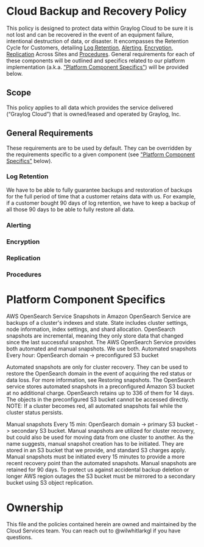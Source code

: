 # Cloud Backup and Recovery Policy
This policy is designed to protect data within Graylog Cloud to be sure it is not lost and can be recovered in the event of an equipment failure, intentional destruction of data, or disaster.  It encompasses the Retention Cycle for Customers, detailing [Log Retention](###-Log-Retention), [Alerting](###-Alerting), [Encryption](###-Encryption), [Replication](###-Replication) Across Sites and [Procedures](###-Procedures). General requirements for each of these components will be outlined and specifics related to our platform implementation (a.k.a. ["Platform Component Specifics"](#-Platform-Component-Specifics)) will be provided below.
## Scope
This policy applies to all data which provides the service delivered (“Graylog Cloud”) that is owned/leased and operated by Graylog, Inc. 
## General Requirements
These requirements are to be used by default. They can be overridden by the requirements
specific to a given component (see ["Platform Component Specifics"](#-Platform-Component-Specifics) below).
### Log Retention
We have to be able to fully guarantee backups and restoration of backups for the full period of time that a customer retains data with us. For example, if a customer bought 90 days of log retention, we have to keep a backup of all those 90 days to be able to fully restore all data. 
### Alerting
### Encryption
### Replication
### Procedures
# Platform Component Specifics
AWS OpenSearch Service
Snapshots in Amazon OpenSearch Service are backups of a cluster's indexes and state. State
includes cluster settings, node information, index settings, and shard allocation.
OpenSearch snapshots are incremental, meaning they only store data that changed since the
last successful snapshot.
The AWS OpenSearch Service provides both automated and manual snapshots. We use both.
Automated snapshots
Every hour: OpenSearch domain -> preconfigured S3 bucket

Automated snapshots are only for cluster recovery. They can be used to restore the
OpenSearch domain in the event of acquiring the red status or data loss. For more information,
see Restoring snapshots.
The OpenSearch service stores automated snapshots in a preconfigured Amazon S3 bucket at
no additional charge.
OpenSearch retains up to 336 of them for 14 days.
The objects in the preconfigured S3 bucket cannot be accessed directly.
NOTE: If a cluster becomes red, all automated snapshots fail while the cluster status persists.

Manual snapshots
Every 15 min: OpenSearch domain -> primary S3 bucket -> secondary S3 bucket.
Manual snapshots are utilized for cluster recovery, but could also be used for moving data from
one cluster to another.
As the name suggests, manual snapshot creation has to be initiated. They are stored in an S3
bucket that we provide, and standard S3 charges apply.
Manual snapshots must be initiated every 15 minutes to provide a more recent recovery point
than the automated snapshots.
Manual snapshots are retained for 90 days.
To protect us against accidental backup deletion or longer AWS region outages the S3 bucket
must be mirrored to a secondary bucket using S3 object replication.
# Ownership
This file and the policies contained herein are owned and maintained by the Cloud Services team. You can reach out to @wilwhitlarkgl if you have questions.
